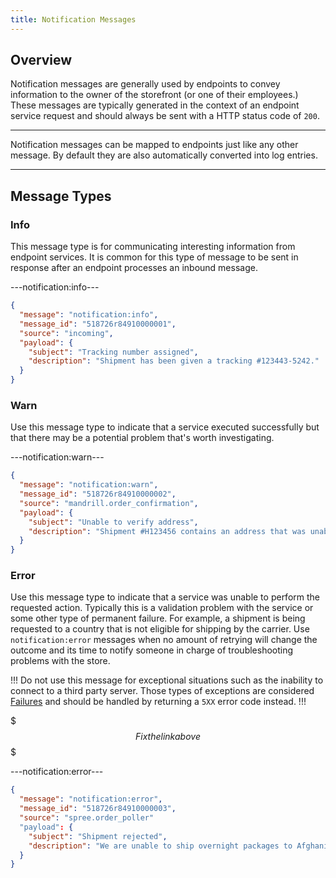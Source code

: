 ```yaml
---
title: Notification Messages
---
```


## Overview

Notification messages are generally used by endpoints to convey information to the owner of the storefront (or one of their employees.) These messages are typically generated in the context of an endpoint service request and should always be sent with a HTTP status code of `200`.

***
Notification messages can be mapped to endpoints just like any other message. By default they are also automatically converted into log entries.
***

## Message Types

### Info

This message type is for communicating interesting information from endpoint services. It is common for this type of message to be sent in response after an endpoint processes an inbound message.

---notification:info---
```json
{
  "message": "notification:info",
  "message_id": "518726r84910000001",
  "source": "incoming",
  "payload": {
    "subject": "Tracking number assigned",
    "description": "Shipment has been given a tracking #123443-5242."
  }
}
```

### Warn

Use this message type to indicate that a service executed successfully but that there may be a potential problem that's worth investigating.

---notification:warn---
```json
{
  "message": "notification:warn",
  "message_id": "518726r84910000002",
  "source": "mandrill.order_confirmation",
  "payload": {
    "subject": "Unable to verify address",
    "description": "Shipment #H123456 contains an address that was unabled to be verified. We have shipped the package anyways but it may not get there!"
  }
}
```

### Error

Use this message type to indicate that a service was unable to perform the requested action. Typically this is a validation problem with the service or some other type of permanent failure. For example, a shipment is being requested to a country that is not eligible for shipping by the carrier. Use `notification:error` messages when no amount of retrying will change the outcome and its time to notify someone in charge of troubleshooting problems with the store.

!!!
Do not use this message for exceptional situations such as the inability to connect to a third party server. Those types of exceptions are considered [Failures]() and should be handled by returning a `5XX` error code instead.
!!!

$$$
Fix the link above
$$$

---notification:error---
```json
{
  "message": "notification:error",
  "message_id": "518726r84910000003",
  "source": "spree.order_poller"
  "payload": {
    "subject": "Shipment rejected",
    "description": "We are unable to ship overnight packages to Afghanistan."
  }
}
```